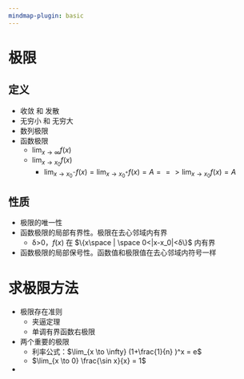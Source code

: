 ```yaml
---
mindmap-plugin: basic
---
```

# 极限
## 定义
- 收敛 和 发散
- 无穷小 和 无穷大
- 数列极限
- 函数极限
	- $\lim_{x \to \infty} f(x)$
	- $\lim_{x \to x_0} f(x)$ 
		- $\lim_{x \to x_0^-} f(x) = \lim_{x \to x_0^+} f(x) = A  ==> \lim_{x \to x_0} f(x) = A$

## 性质
- 极限的唯一性
- 函数极限的局部有界性。极限在去心邻域内有界
	- δ>0，$f(x)$ 在 $\{x\space  | \space 0<|x-x_0|<δ\}$ 内有界
- 函数极限的局部保号性。函数值和极限值在去心邻域内符号一样

# 求极限方法
- 极限存在准则
	- 夹逼定理
	- 单调有界函数右极限
- 两个重要的极限
	- 利率公式：$\lim_{x \to \infty} (1+\frac{1}{n}  )^x = e$
	- $\lim_{x \to 0} \frac{\sin x}{x} = 1$
- 